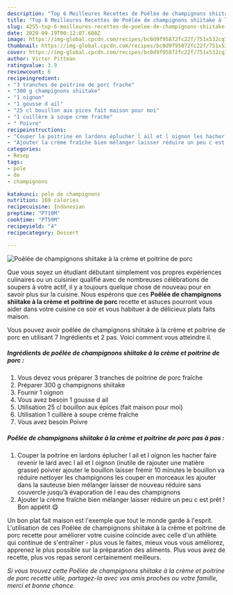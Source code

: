 ```yaml
---
description: "Top 6 Meilleures Recettes de Poêlée de champignons shiitake à la crème et poitrine de porc"
title: "Top 6 Meilleures Recettes de Poêlée de champignons shiitake à la crème et poitrine de porc"
slug: 4255-top-6-meilleures-recettes-de-poelee-de-champignons-shiitake-a-la-creme-et-poitrine-de-porc
date: 2020-09-19T00:12:07.608Z
image: https://img-global.cpcdn.com/recipes/bc0d9f95872fc22f/751x532cq70/poelee-de-champignons-shiitake-a-la-creme-et-poitrine-de-porc-photo-principale-de-la-recette.jpg
thumbnail: https://img-global.cpcdn.com/recipes/bc0d9f95872fc22f/751x532cq70/poelee-de-champignons-shiitake-a-la-creme-et-poitrine-de-porc-photo-principale-de-la-recette.jpg
cover: https://img-global.cpcdn.com/recipes/bc0d9f95872fc22f/751x532cq70/poelee-de-champignons-shiitake-a-la-creme-et-poitrine-de-porc-photo-principale-de-la-recette.jpg
author: Victor Pittman
ratingvalue: 3.9
reviewcount: 6
recipeingredient:
- "3 tranches de poitrine de porc frache"
- "300 g champignons shiitake"
- "1 oignon"
- "1 gousse d ail"
- "25 cl bouillon aux pices fait maison pour moi"
- "1 cuillère à soupe crme frache"
- " Poivre"
recipeinstructions:
- "Couper la poitrine en lardons éplucher l ail et l oignon les hacher faire revenir le lard avec l ail et l oignon (inutile de rajouter une matière grasse) poivrer ajouter le bouillon laisser frémir 10 minutes le bouillon va réduire nettoyer les champignons les couper en morceaux les ajouter dans la sauteuse bien mélanger laisser de nouveau réduire sans couvercle jusqu’à évaporation de l eau des champignons"
- "Ajouter la crème fraîche bien mélanger laisser réduire un peu c est prêt ! Bon appétit 😋"
categories:
- Resep
tags:
- pole
- de
- champignons

katakunci: pole de champignons 
nutrition: 169 calories
recipecuisine: Indonesian
preptime: "PT10M"
cooktime: "PT59M"
recipeyield: "4"
recipecategory: Dessert

---
```



![Poêlée de champignons shiitake à la crème et poitrine de porc](https://img-global.cpcdn.com/recipes/bc0d9f95872fc22f/751x532cq70/poelee-de-champignons-shiitake-a-la-creme-et-poitrine-de-porc-photo-principale-de-la-recette.jpg)

Que vous soyez un étudiant débutant simplement vos propres expériences culinaires ou un cuisinier qualifié avec de nombreuses célébrations de soupers à votre actif, il y a toujours quelque chose de nouveau pour en savoir plus sur la cuisine. Nous espérons que ces <strong> Poêlée de champignons shiitake à la crème et poitrine de porc </strong> recette et astuces pourront vous aider dans votre cuisine ce soir et vous habituer à de délicieux plats faits maison.

<!--inarticleads1-->

Vous pouvez avoir poêlée de champignons shiitake à la crème et poitrine de porc en utilisant 7 Ingrédients et 2 pas. Voici comment vous atteindre il.

##### Ingrédients de poêlée de champignons shiitake à la crème et poitrine de porc :

1. Vous devez vous préparer 3 tranches de poitrine de porc fraîche
1. Préparer 300 g champignons shiitake
1. Fournir 1 oignon
1. Vous avez besoin 1 gousse d ail
1. Utilisation 25 cl bouillon aux épices (fait maison pour moi)
1. Utilisation 1 cuillère à soupe crème fraîche
1. Vous avez besoin  Poivre




<!--inarticleads2-->

##### Poêlée de champignons shiitake à la crème et poitrine de porc pas à pas :

1. Couper la poitrine en lardons éplucher l ail et l oignon les hacher faire revenir le lard avec l ail et l oignon (inutile de rajouter une matière grasse) poivrer ajouter le bouillon laisser frémir 10 minutes le bouillon va réduire nettoyer les champignons les couper en morceaux les ajouter dans la sauteuse bien mélanger laisser de nouveau réduire sans couvercle jusqu’à évaporation de l eau des champignons
1. Ajouter la crème fraîche bien mélanger laisser réduire un peu c est prêt ! Bon appétit 😋




<!--inarticleads1-->

<p>
Un bon plat fait maison est l'exemple que tout le monde garde à l'esprit. L'utilisation de ces Poêlée de champignons shiitake à la crème et poitrine de porc recette pour améliorer votre cuisine coïncide avec celle d'un athlète qui continue de s'entraîner - plus vous le faites, mieux vous vous améliorez, apprenez le plus possible sur la préparation des aliments. Plus vous avez de recette, plus vos repas seront certainement meilleurs.
</p>

<p>
<i>Si vous trouvez cette Poêlée de champignons shiitake à la crème et poitrine de porc recette utile, partagez-la avec vos amis proches ou votre famille, merci et bonne chance.</i>
</p>
